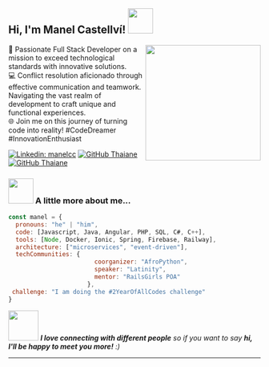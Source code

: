 <h2> Hi, I'm Manel Castellví! 
<img src="https://media.giphy.com/media/mGcNjsfWAjY5AEZNw6/giphy.gif" width="50"></h2>
<img align='right' src="https://media.giphy.com/media/ieyl9zmCjO4b4t6qoY/giphy.gif" width="230">

🚀 Passionate Full Stack Developer on a mission to exceed technological standards with innovative solutions.<br>
💻 Conflict resolution aficionado through effective communication and teamwork. Navigating the vast realm of development to craft unique and functional experiences.<br>
🌐 Join me on this journey of turning code into reality! #CodeDreamer #InnovationEnthusiast <br>

[![Linkedin: manelcc](https://img.shields.io/badge/-thaianebraga-blue?style=flat-square&logo=Linkedin&logoColor=white&link=https://www.linkedin.com/in/thaianebraga/)](https://www.linkedin.com/in/manelcc/)
[![GitHub Thaiane](https://img.shields.io/github/followers/12manel123?label=follow&style=social)](https://github.com/12manel123)
[![GitHub Thaiane](https://img.shields.io/badge/Curriculum-Vitae)](https://manelcc-web.000webhostapp.com/cv.pdf)

### <img src="https://media.giphy.com/media/VgCDAzcKvsR6OM0uWg/giphy.gif" width="50"> A little more about me...  

```javascript
const manel = {
  pronouns: "he" | "him",
  code: [Javascript, Java, Angular, PHP, SQL, C#, C++],
  tools: [Node, Docker, Ionic, Spring, Firebase, Railway],
  architecture: ["microservices", "event-driven"],
  techCommunities: {
                        coorganizer: "AfroPython",
                        speaker: "Latinity",
                        mentor: "RailsGirls POA"
                      },
 challenge: "I am doing the #2YearOfAllCodes challenge"
}
```

<img src="https://media.giphy.com/media/LnQjpWaON8nhr21vNW/giphy.gif" width="60"> <em><b>I love connecting with different people</b> so if you want to say <b>hi, I'll be happy to meet you more!</b> :)</em>

---
